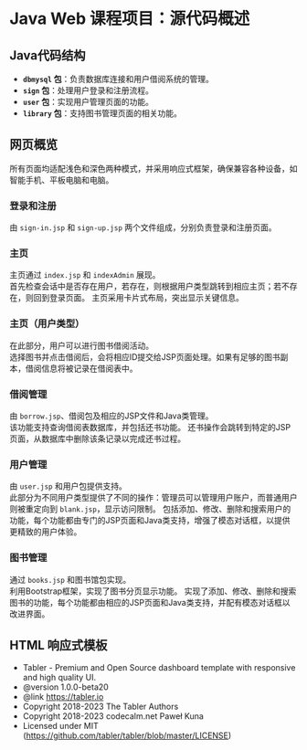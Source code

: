 # Java Web 课程项目：源代码概述

## Java代码结构
- **`dbmysql` 包**：负责数据库连接和用户借阅系统的管理。
- **`sign` 包**：处理用户登录和注册流程。
- **`user` 包**：实现用户管理页面的功能。
- **`library` 包**：支持图书管理页面的相关功能。

## 网页概览
所有页面均适配浅色和深色两种模式，并采用响应式框架，确保兼容各种设备，如智能手机、平板电脑和电脑。

### 登录和注册
由 `sign-in.jsp` 和 `sign-up.jsp` 两个文件组成，分别负责登录和注册页面。

### 主页
主页通过 `index.jsp` 和 `indexAdmin` 展现。  
首先检查会话中是否存在用户，若存在，则根据用户类型跳转到相应主页；若不存在，则回到登录页面。
主页采用卡片式布局，突出显示关键信息。

### 主页（用户类型）
在此部分，用户可以进行图书借阅活动。  
选择图书并点击借阅后，会将相应ID提交给JSP页面处理。如果有足够的图书副本，借阅信息将被记录在借阅表中。

### 借阅管理
由 `borrow.jsp`、借阅包及相应的JSP文件和Java类管理。  
该功能支持查询借阅表数据库，并包括还书功能。
还书操作会跳转到特定的JSP页面，从数据库中删除该条记录以完成还书过程。

### 用户管理
由 `user.jsp` 和用户包提供支持。  
此部分为不同用户类型提供了不同的操作：管理员可以管理用户账户，而普通用户则被重定向到 `blank.jsp`，显示访问限制。
包括添加、修改、删除和搜索用户的功能，每个功能都由专门的JSP页面和Java类支持，增强了模态对话框，以提供更精致的用户体验。

### 图书管理
通过 `books.jsp` 和图书馆包实现。  
利用Bootstrap框架，实现了图书分页显示功能。
实现了添加、修改、删除和搜索图书的功能，每个功能都由相应的JSP页面和Java类支持，并配有模态对话框以改进界面。


## HTML 响应式模板
* Tabler - Premium and Open Source dashboard template with responsive and high quality UI.
* @version 1.0.0-beta20
* @link https://tabler.io
* Copyright 2018-2023 The Tabler Authors
* Copyright 2018-2023 codecalm.net Paweł Kuna
* Licensed under MIT (https://github.com/tabler/tabler/blob/master/LICENSE)
